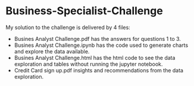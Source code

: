 # Business-Specialist-Challenge
My solution to the challenge is delivered by 4 files:
- Busines Analyst Challenge.pdf has the answers for questions 1 to 3.
- Busines Analyst Challenge.ipynb has the code used to generate charts and explore the data available.
- Busines Analyst Challenge.html has the html code to see the data exploration and tables without running the jupyter notebook.
- Credit Card sign up.pdf insights and recommendations from the data exploration.
